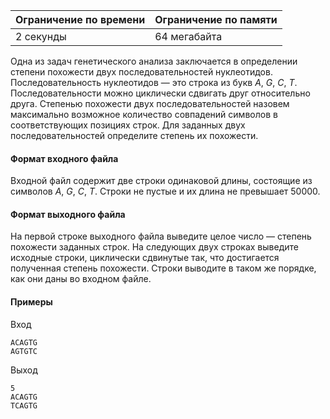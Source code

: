 



| Ограничение по времени      | Ограничение по памяти         |
|:----------------------------|:------------------------------|
|2 секунды|64 мегабайта|

Одна из задач генетического анализа заключается в определении степени похожести двух последовательностей нуклеотидов. Последовательность нуклеотидов — это строка из букв $A,$ $G,$ $C,$ $T.$ Последовательности можно циклически сдвигать друг относительно друга. Степенью похожести двух последовательностей назовем максимально возможное количество совпадений символов в соответствующих позициях строк. Для заданных двух последовательностей определите степень их похожести.

#### Формат входного файла

Входной файл содержит две строки одинаковой длины, состоящие из символов $A,$ $G,$ $C,$ $T.$ Строки не пустые и их длина не превышает 50000.


#### Формат выходного файла

На первой строке выходного файла выведите целое число — степень похожести заданных строк. На следующих двух строках выведите исходные строки, циклически сдвинутые так, что достигается полученная степень похожести. Строки выводите в таком же порядке, как они даны во входном файле.

#### Примеры

Вход
```
ACAGTG
AGTGTC
```

Выход
```
5
ACAGTG
TCAGTG
```
